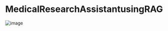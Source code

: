 # MedicalResearchAssistantusingRAG
![image](https://github.com/user-attachments/assets/0b619bf6-7bdb-495c-a376-80961ac3ec52)
